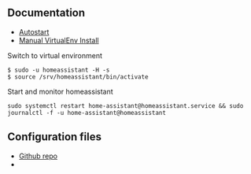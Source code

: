 ## Documentation

* [Autostart](https://www.home-assistant.io/docs/autostart/systemd/)
* [Manual VirtualEnv Install](https://www.home-assistant.io/docs/installation/raspberry-pi/)

Switch to virtual environment

~~~
$ sudo -u homeassistant -H -s
$ source /srv/homeassistant/bin/activate
~~~

Start and monitor homeassistant

~~~
sudo systemctl restart home-assistant@homeassistant.service && sudo journalctl -f -u home-assistant@homeassistant
~~~

## Configuration files

* [Github repo](git@github.com:skulumani/homeassistant.git)
*
